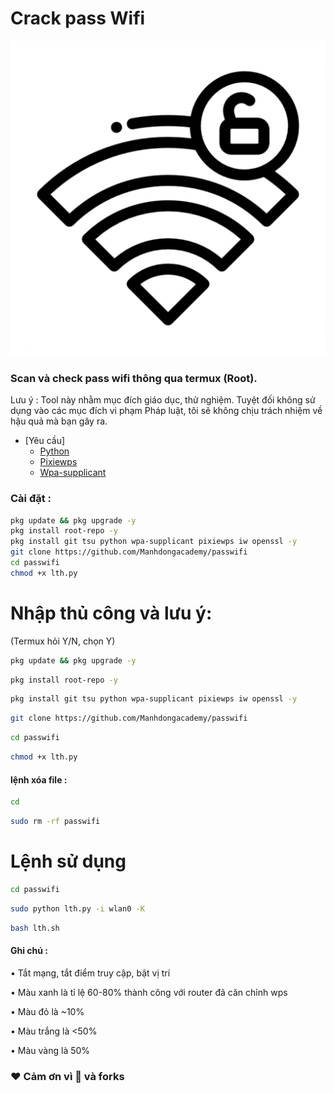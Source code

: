 # Crack pass Wifi 

![Logo](assets/image.png)

### Scan và check pass wifi thông qua termux (Root).

Lưu ý : Tool này nhằm mục đích giáo dục, thử nghiệm. Tuyệt đối không sử dụng vào các mục đích vi phạm Pháp luật, tôi sẽ không chịu trách nhiệm về hậu quả mà bạn gây ra.
    
- [Yêu cầu]
  - [Python](https://www.python.org)
  - [Pixiewps](https://www.kali.org/tools/pixiewps/)
  - [Wpa-supplicant](https://wiki.archlinux.org/title/wpa_supplicant)
 
### Cài đặt :

```bash
pkg update && pkg upgrade -y
pkg install root-repo -y
pkg install git tsu python wpa-supplicant pixiewps iw openssl -y
git clone https://github.com/Manhdongacademy/passwifi
cd passwifi
chmod +x lth.py
```
# Nhập thủ công và lưu ý:
(Termux hỏi Y/N, chọn Y)

```bash
pkg update && pkg upgrade -y
```
```bash
pkg install root-repo -y
```
```bash
pkg install git tsu python wpa-supplicant pixiewps iw openssl -y
```
```bash
git clone https://github.com/Manhdongacademy/passwifi
```
```bash
cd passwifi
```
```bash
chmod +x lth.py
```

#### lệnh xóa file  :
```bash
cd
```
```bash
sudo rm -rf passwifi
```
# Lệnh sử dụng
```bash
cd passwifi
```
```bash
sudo python lth.py -i wlan0 -K
```

```bash
bash lth.sh
```
#### Ghi chú :
• Tắt mạng, tắt điểm truy cập, bật vị trí

• Màu xanh là tỉ lệ 60-80% thành công với router đã căn chỉnh wps

• Màu đỏ là ~10%

• Màu trắng là <50%

• Màu vàng là 50%




### ❤️ Cảm ơn vì 🌟 và forks
